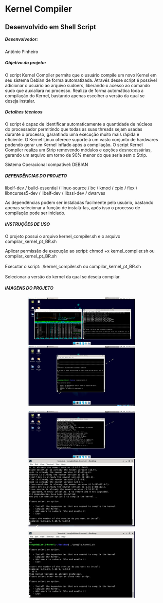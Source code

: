 <h1>Kernel Compiler</h1>
<h2>Desenvolvido em Shell Script</h2>

<h5>Desenvolvedor:</h5>
Antônio Pinheiro<br>


<h5>Objetivo do projeto:</h5> O script Kernel Compiler permite que o usuário compile um novo Kernel em seu sistema Debian de forma automatizada. Através desse script é possível adicionar o usuário ao arquivo sudoers, liberando o acesso ao comando sudo que auxialiará no processo. Realiza de forma automática toda a compilação do Kernel, bastando apenas escolher a versão da qual se deseja instalar.<p></p> 

<h5>Detalhes técnicos</h5> O script é capaz de identificar automaticamente a quantidade de núcleos do processador permitindo que todas as suas threads sejam usadas durante o processo, garantindo uma execução muito mais rápida e eficiente. O Kernel Linux oferece suporte à um vasto conjunto de hardwares podendo gerar um Kernel inflado após a compilação. O script Kernel Compiler realiza um Strip removendo módulos e opções desnecessárias, gerando um arquivo em torno de 90% menor do que seria sem o Strip.<p></p>

Sistema Operacional compatível: DEBIAN<p></p>

<h5>DEPENDÊNCIAS DO PROJETO</h5>

libelf-dev / build-essential / linux-source / bc / kmod / cpio / flex / libncurses5-dev / libelf-dev / libssl-dev / dwarves

As dependências podem ser instaladas facilmente pelo usuário, bastando apenas selecionar a função de instalá-las, após isso o processo de compilação pode ser iniciado.

<h5>INSTRUÇÕES DE USO</h5>

O projeto possui o arquivo kernel_compiler.sh e o arquivo compilar_kernel_pt_BR.sh

Aplicar permissão de execução ao script: chmod +x kernel_compiler.sh ou compilar_kernel_pt_BR.sh<br></br>
Executar o script: ./kernel_compiler.sh ou compilar_kernel_pt_BR.sh<br></br>
Selecionar a versão do kernel da qual se deseja compilar.



<h5>IMAGENS DO PROJETO</h5>

<p align="center">
  <img src="/images/img1.png" width="350" title="Compile Script">
  <img src="/images/img2.png" width="350" height="197" title="Compile Script">
</p>

<p align="center">
  <img src="/images/img3.png" width="350" title="Compile Script">
  <img src="/images/img4.png" width="350" title="Compile Script">
</p>

<p align="center">
  <img src="/images/img5.png" width="350" title="Compile Script">
</p>




